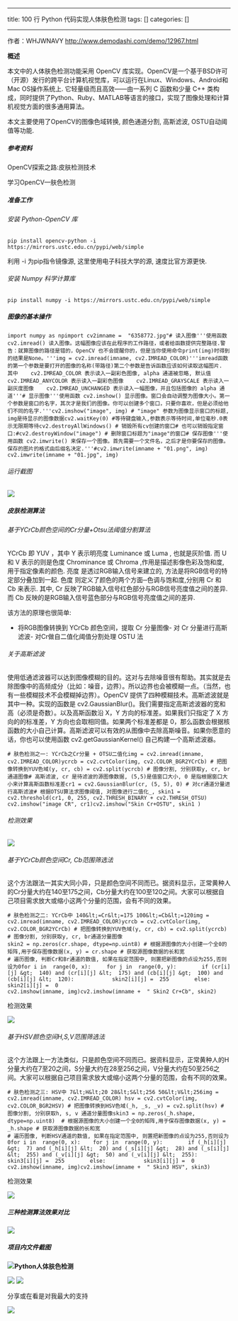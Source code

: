 
--- 
title:  100 行 Python 代码实现人体肤色检测 
tags: []
categories: [] 

---
>  
  作者：WHJWNAVY 
  http://www.demodashi.com/demo/12967.html 
 

**概述**

本文中的人体肤色检测功能采用 OpenCV 库实现。OpenCV是一个基于BSD许可（开源）发行的跨平台计算机视觉库，可以运行在Linux、Windows、Android和Mac OS操作系统上. 它轻量级而且高效——由一系列 C 函数和少量 C++ 类构成，同时提供了Python、Ruby、MATLAB等语言的接口，实现了图像处理和计算机视觉方面的很多通用算法。

本文主要使用了OpenCV的图像色域转换, 颜色通道分割, 高斯滤波, OSTU自动阈值等功能.

##### **参考资料**

OpenCV探索之路:皮肤检测技术

学习OpenCV—肤色检测

##### **准备工作**

###### 安装 Python-OpenCV 库

```
pip install opencv-python -i https://mirrors.ustc.edu.cn/pypi/web/simple

```

利用 -i 为pip指令镜像源, 这里使用电子科技大学的源, 速度比官方源更快.

###### 安装 Numpy 科学计算库

```
pip install numpy -i https://mirrors.ustc.edu.cn/pypi/web/simple

```

##### 图像的基本操作

```
import numpy as npimport cv2imname =  "6358772.jpg"# 读入图像'''使用函数 cv2.imread() 读入图像。这幅图像应该在此程序的工作路径，或者给函数提供完整路径.警告：就算图像的路径是错的，OpenCV 也不会提醒你的，但是当你使用命令print(img)时得到的结果是None。'''img = cv2.imread(imname, cv2.IMREAD_COLOR)'''imread函数的第一个参数是要打开的图像的名称(带路径)第二个参数是告诉函数应该如何读取这幅图片. 其中    cv2.IMREAD_COLOR 表示读入一副彩色图像, alpha 通道被忽略, 默认值    cv2.IMREAD_ANYCOLOR 表示读入一副彩色图像    cv2.IMREAD_GRAYSCALE 表示读入一副灰度图像    cv2.IMREAD_UNCHANGED 表示读入一幅图像，并且包括图像的 alpha 通道'''# 显示图像'''使用函数 cv2.imshow() 显示图像。窗口会自动调整为图像大小。第一个参数是窗口的名字，其次才是我们的图像。你可以创建多个窗口，只要你喜欢，但是必须给他们不同的名字.'''cv2.imshow("image", img) # "image" 参数为图像显示窗口的标题, img是待显示的图像数据cv2.waitKey(0) #等待键盘输入,参数表示等待时间,单位毫秒.0表示无限期等待cv2.destroyAllWindows() # 销毁所有cv创建的窗口# 也可以销毁指定窗口:#cv2.destroyWindow("image") # 删除窗口标题为"image"的窗口# 保存图像'''使用函数 cv2.imwrite() 来保存一个图像。首先需要一个文件名，之后才是你要保存的图像。保存的图片的格式由后缀名决定.'''#cv2.imwrite(imname + "01.png", img) cv2.imwrite(imname + "01.jpg", img)

```

###### 运行截图

<img src="https://imgconvert.csdnimg.cn/aHR0cHM6Ly9tbWJpei5xcGljLmNuL21tYml6X2pwZy9NSkdnVGlidnl3ZlVrcW55MnlrMWszd1FsM3hKOExKSTJZZm9wZ2t6Nzl5TEx0QURmVGliRmFjaWJoY0dQeGJTRkI2SExkSm1BVm5iZFZFWGlieXp3ZkVmckEvNjQw?x-oss-process=image/format,png">

##### **皮肤检测算法**

###### 基于YCrCb颜色空间的Cr分量+Otsu法阈值分割算法

YCrCb 即 YUV ，其中 Y 表示明亮度 Luminance 或 Luma , 也就是灰阶值. 而 U 和 V 表示的则是色度 Chrominance 或 Chroma ,作用是描述影像色彩及饱和度, 用于指定像素的颜色. 亮度 是透过RGB输入信号来建立的, 方法是将RGB信号的特定部分叠加到一起. 色度 则定义了颜色的两个方面─色调与饱和度,分别用 Cr 和 Cb 来表示. 其中, Cr 反映了RGB输入信号红色部分与RGB信号亮度值之间的差异. 而 Cb 反映的是RGB输入信号蓝色部分与RGB信号亮度值之间的差异.

该方法的原理也很简单:
- 将RGB图像转换到 YCrCb 颜色空间，提取 Cr 分量图像- 对 Cr 分量进行高斯滤波- 对Cr做自二值化阈值分割处理 OSTU 法
###### 关于高斯滤波

使用低通滤波器可以达到图像模糊的目的。这对与去除噪音很有帮助。其实就是去除图像中的高频成分（比如：噪音，边界）。所以边界也会被模糊一点。（当然，也有一些模糊技术不会模糊掉边界）。OpenCV 提供了四种模糊技术。高斯滤波就是其中一种。实现的函数是 cv2.GaussianBlur()。我们需要指定高斯滤波器的宽和高（必须是奇数）。以及高斯函数沿 X，Y 方向的标准差。如果我们只指定了 X 方向的的标准差，Y 方向也会取相同值。如果两个标准差都是 0，那么函数会根据核函数的大小自己计算。高斯滤波可以有效的从图像中去除高斯噪音。如果你愿意的话，你也可以使用函数 cv2.getGaussianKernel() 自己构建一个高斯滤波器。

```
# 肤色检测之一: YCrCb之Cr分量 + OTSU二值化img = cv2.imread(imname, cv2.IMREAD_COLOR)ycrcb = cv2.cvtColor(img, cv2.COLOR_BGR2YCrCb) # 把图像转换到YUV色域(y, cr, cb) = cv2.split(ycrcb) # 图像分割, 分别获取y, cr, br通道图像# 高斯滤波, cr 是待滤波的源图像数据, (5,5)是值窗口大小, 0 是指根据窗口大小来计算高斯函数标准差cr1 = cv2.GaussianBlur(cr, (5, 5), 0) # 对cr通道分量进行高斯滤波# 根据OTSU算法求图像阈值, 对图像进行二值化_, skin1 = cv2.threshold(cr1, 0, 255, cv2.THRESH_BINARY + cv2.THRESH_OTSU) cv2.imshow("image CR", cr1)cv2.imshow("Skin Cr+OSTU", skin1 )

```

###### 检测效果

<img src="https://imgconvert.csdnimg.cn/aHR0cHM6Ly9tbWJpei5xcGljLmNuL21tYml6X2pwZy9NSkdnVGlidnl3ZlVrcW55MnlrMWszd1FsM3hKOExKSTJkRzQ0VGdpYThvUng1aWNKNFpOT2ljeWJpYlJWaE9OZGFMNkNtbmJleU83Y2ViMHlOaWFSUzllM0lzUS82NDA?x-oss-process=image/format,png">

###### 基于YCrCb颜色空间Cr, Cb范围筛选法

这个方法跟法一其实大同小异，只是颜色空间不同而已。据资料显示，正常黄种人的Cr分量大约在140至175之间，Cb分量大约在100至120之间。大家可以根据自己项目需求放大或缩小这两个分量的范围，会有不同的效果。

```
# 肤色检测之二: YCrCb中 140&lt;=Cr&lt;=175 100&lt;=Cb&lt;=120img = cv2.imread(imname, cv2.IMREAD_COLOR)ycrcb = cv2.cvtColor(img, cv2.COLOR_BGR2YCrCb) # 把图像转换到YUV色域(y, cr, cb) = cv2.split(ycrcb) # 图像分割, 分别获取y, cr, br通道分量图像
skin2 = np.zeros(cr.shape, dtype=np.uint8) # 根据源图像的大小创建一个全0的矩阵,用于保存图像数据(x, y) = cr.shape # 获取源图像数据的长和宽
# 遍历图像, 判断Cr和Br通道的数值, 如果在指定范围中, 则置把新图像的点设为255,否则设为0for i in  range(0, x):     for j in  range(0, y):        if (cr[i][j] &gt;  140) and (cr[i][j] &lt;  175) and (cb[i][j] &gt;  100) and (cb[i][j] &lt;  120):            skin2[i][j] =  255        else:            skin2[i][j] =  0
cv2.imshow(imname, img)cv2.imshow(imname +  " Skin2 Cr+Cb", skin2)

```

检测效果

<img src="https://imgconvert.csdnimg.cn/aHR0cHM6Ly9tbWJpei5xcGljLmNuL21tYml6X2pwZy9NSkdnVGlidnl3ZlVrcW55MnlrMWszd1FsM3hKOExKSTJsM1VHWXZ2dWxkQ0tRS3ZBMThDWWw5bElqMHlJa2ljQVFPVEg0M1o2NzdPR2pWOFZVbkEzYXlRLzY0MA?x-oss-process=image/format,png">

###### 基于HSV颜色空间H,S,V范围筛选法

这个方法跟上一方法类似，只是颜色空间不同而已。据资料显示，正常黄种人的H分量大约在7至20之间，S分量大约在28至256之间，V分量大约在50至256之间。大家可以根据自己项目需求放大或缩小这两个分量的范围，会有不同的效果。

```
# 肤色检测之三: HSV中 7&lt;H&lt;20 28&lt;S&lt;256 50&lt;V&lt;256img = cv2.imread(imname, cv2.IMREAD_COLOR) hsv = cv2.cvtColor(img, cv2.COLOR_BGR2HSV) # 把图像转换到HSV色域(_h, _s, _v) = cv2.split(hsv) # 图像分割, 分别获取h, s, v 通道分量图像skin3 = np.zeros(_h.shape, dtype=np.uint8)  # 根据源图像的大小创建一个全0的矩阵,用于保存图像数据(x, y) = _h.shape # 获取源图像数据的长和宽
# 遍历图像, 判断HSV通道的数值, 如果在指定范围中, 则置把新图像的点设为255,否则设为0for i in  range(0, x):    for j in  range(0, y):        if (_h[i][j] &gt;  7) and (_h[i][j] &lt;  20) and (_s[i][j] &gt;  28) and (_s[i][j] &lt;  255) and (_v[i][j] &gt;  50) and (_v[i][j] &lt;  255):            skin3[i][j] =  255        else:            skin3[i][j] =  0
cv2.imshow(imname, img)cv2.imshow(imname +  " Skin3 HSV", skin3)

```

检测效果

<img src="https://imgconvert.csdnimg.cn/aHR0cHM6Ly9tbWJpei5xcGljLmNuL21tYml6X2pwZy9NSkdnVGlidnl3ZlVrcW55MnlrMWszd1FsM3hKOExKSTJNUzdyeHNjNjFuYlo1QVRpYnVhakxpYkVmY0NETHNZanROQ0tWOTZKZURMVThPWW1xeTJkdmhiUS82NDA?x-oss-process=image/format,png">

##### 三种检测算法效果对比

<img src="https://imgconvert.csdnimg.cn/aHR0cHM6Ly9tbWJpei5xcGljLmNuL21tYml6X2pwZy9NSkdnVGlidnl3ZlVrcW55MnlrMWszd1FsM3hKOExKSTJZZ0dFdGljbXRpYWlicnd3dGlhMUxqZlJQVjMxQVdvdXdUU3Q4ekFtaWJhc2N2VHNrRXF0RmljUEl5eGcvNjQw?x-oss-process=image/format,png">

##### 项目内文件截图

<img src="https://imgconvert.csdnimg.cn/aHR0cHM6Ly9tbWJpei5xcGljLmNuL21tYml6X2pwZy9NSkdnVGlidnl3ZlVrcW55MnlrMWszd1FsM3hKOExKSTI2dDd2QjlIU2FvTHFnNDF1cWtpYjhTY25aU2pQRlNlMWlhNGtoYjIxaG95d1gyUHdXUFdTMnNaUS82NDA?x-oss-process=image/format,png">**Python人体肤色检测**

<img src="https://imgconvert.csdnimg.cn/aHR0cHM6Ly9tbWJpei5xcGljLmNuL21tYml6X3BuZy9RQjZHNFpvRTE4NGliejlNc2N3YXE5OHcwNXVHQWljMXh0UXZqNWhzTEQ1eFdmcjlIYlhsTDVSTnFRcU1wcnVnNlhqRDdtSTRVY1F2Y3U2NEdHZTI3VDdBLzY0MA?x-oss-process=image/format,png">

<img src="https://imgconvert.csdnimg.cn/aHR0cHM6Ly9tbWJpei5xcGljLmNuL21tYml6X3BuZy9QdlA2cWpVcHZJb24walFiZjlpYVdGcTBMaWJaSVQ0WXJCNGlhd0ZmZE5lQjFJcks0eXhrWVplbnFvWWY2dHc3dElpY0EyMUxNWEFSVzN6bkk5ajU0NmliMzFRLzY0MA?x-oss-process=image/format,png">

分享或在看是对我最大的支持 

<img src="https://imgconvert.csdnimg.cn/aHR0cHM6Ly9tbWJpei5xcGljLmNuL21tYml6X2dpZi9QdlA2cWpVcHZJcmNjSFVSRTF0ZmRnOWo5em9zbzYwNGdvWmtBeGpkdGNQSHo4WmFtaWJjakZiTUhMZGxNOG1RbWhveHZxbUpIUzRpY09hN2dSVGp2M1dBLzY0MA?x-oss-process=image/format,png">
